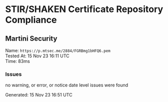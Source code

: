 # STIR/SHAKEN Certificate Repository Compliance

## Martini Security

Name: `https://p.mtsec.me/2884/FGRBmg1bHFQ6.pem`\
Tested At: 15 Nov 23 16:11 UTC\
Time: 83ms

### Issues

no warning, or error, or notice date level issues were found

Generated: 15 Nov 23 16:51 UTC